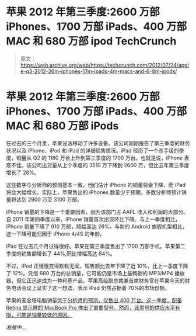 # 苹果 2012 年第三季度:2600 万部 iPhones、1700 万部 iPads、400 万部 MAC 和 680 万部 ipod TechCrunch

> 原文：<https://web.archive.org/web/https://techcrunch.com/2012/07/24/apple-q3-2012-26m-iphones-17m-ipads-4m-macs-and-6-8m-ipods/>

# 苹果 2012 年第三季度:2600 万部 iPhones、1700 万部 iPads、400 万部 MAC 和 680 万部 iPods

在过去的三个月里，苹果设法移动了许多设备。该公司刚刚报告了第三季度的财务状况以及 iPhone、iPod 和 iPad 的详细销售情况。iPad 经历了一个杀手级的季度，销量从 Q2 的 1180 万台上升到第三季度的 1700 万台。也就是说，iPhone 表现不佳。该公司出货量从上个季度的 3510 万下降到 2600 万，但比去年第三季度增长了 28%。

这些数字与分析师的预测基本一致，他们估计 iPhone 的销量将会下降，而 iPad 将会大幅增长。实际上，苹果售出的 iPhones 数量少于预期，多数分析师预计销量将达到 2900 万至 3100 万部。

iPhone 销量的下降是一个重要因素，因为该部门占 AAPL 收入和利润的大部分。自 2011 年第四季度以来，iPhone 销量首次出现环比下降。与上一季度相比，iPhone 销量下降了 910 万部，降幅高达 26%。与新的 Android 旗舰机型相比，这一下降可能归因于 iPhone 4/4S 的年龄。

iPad 在过去几个月过得很好。苹果在第三季度售出了 1700 万部手机。苹果第二季度的销售额增长了 44%,同比增幅高达 84%。

不过，iPod 正慢慢变得默默无闻。销售额比去年下降了近 10%，比上一季度下降了 12%。凭借 680 万台的总销量，它可能仍是市场上最畅销的 MP3/MP4 播放器，但它正迅速成为一种利基产品。苹果高级副总裁兼首席财务官在苹果今天的财务电话会议上证实了这一想法，表示 iPad 仍然占据着 70%的市场份额。

苹果的麦金塔电脑销量[低于分析师的预测，仅售出 400 万台。这一季度，配备 Retina 显示屏的 MacBook Pro 推出了重要型号。然而，该型号的供应水平有限，可能是销量较低的原因。](https://web.archive.org/web/20221208054717/https://beta.techcrunch.com/2012/07/24/apple-reports-disappointing-mac-sales-despite-retina-macbook-release-4-million-units-sold-in-q3-2012/)

*发展中…*